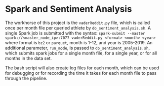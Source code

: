 # Spark and Sentiment Analysis
The workhorse of this project is the `vaderReddit.py` file, which is called once per month file per queried athlete by `do_sentiment_analysis.sh`. A single Spark job is submitted with the syntax:
`spark-submit --master spark://<master_node_ip>:7077 vaderReddit.py <format> <month> <year>`
where format is `bz2` or `parquet`, month is 1-12, and year is 2005-2019. An additional parameter, `run_mode`, is passed to `do_sentiment_analysis.sh`, which submits spark jobs for a single month file, for a single year, or for all months in the data set.

The bash script will also create log files for each month, which can be used for debugging or for recording the time it takes for each month file to pass through the pipeline.
